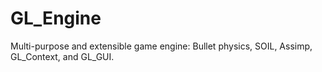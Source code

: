 # GL_Engine
Multi-purpose and extensible game engine: Bullet physics, SOIL, Assimp, GL_Context, and GL_GUI.
